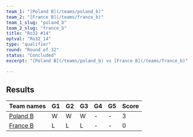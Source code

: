 ```yaml
---
team_1: "[Poland B](/teams/poland_b)"
team_2: "[France B](/teams/france_b)"
team_1_slug: "poland_b"
team_2_slug: "france_b"
title: "Ro32 #14"
optval: "Ro32_14"
type: "qualifier"
round: "Round of 32"
status: "Concluded"
excerpt: "[Poland B](/teams/poland_b) vs [France B](/teams/france_b)"

---
```

## Results

| Team names | G1 | G2 | G3 | G4 | G5 | Score |
| -- | -- | -- | -- | -- | -- | -- |
| [Poland B](/teams/poland_b) | W | W | W | - | - | 3 |
| [France B](/teams/france_b) | L | L | L | - | - | 0 |
